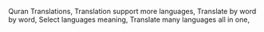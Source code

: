 Quran Translations,
Translation support more languages,
Translate by word by word, 
Select languages meaning,
Translate many languages all in one,

